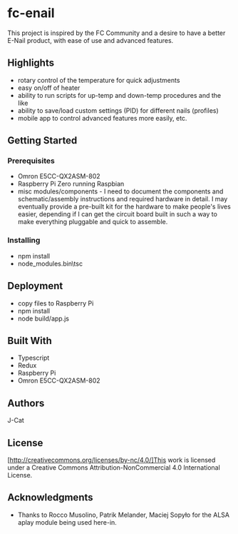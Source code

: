 # fc-enail

This project is inspired by the FC Community and a desire to have a better E-Nail product, with ease of use and advanced features.

## Highlights

* rotary control of the temperature for quick adjustments
* easy on/off of heater
* ability to run scripts for up-temp and down-temp procedures and the like
* ability to save/load custom settings (PID) for different nails (profiles)
* mobile app to control advanced features more easily, etc.

## Getting Started

### Prerequisites

* Omron E5CC-QX2ASM-802
* Raspberry Pi Zero running Raspbian
* misc modules/components - I need to document the components and schematic/assembly instructions and required hardware in detail.  I may eventually provide a pre-built kit for the hardware to make people's lives easier, depending if I can get the circuit board built in such a way to make everything pluggable and quick to assemble.

### Installing

* npm install
* node_modules\.bin\tsc

## Deployment

* copy files to Raspberry Pi
* npm install
* node build/app.js

## Built With

* Typescript
* Redux
* Raspberry Pi
* Omron E5CC-QX2ASM-802


## Authors

J-Cat

## License

[http://creativecommons.org/licenses/by-nc/4.0/]This work is licensed under a Creative Commons Attribution-NonCommercial 4.0 International License.
 
## Acknowledgments

* Thanks to Rocco Musolino, Patrik Melander, Maciej Sopyło for the ALSA aplay module being used here-in.
